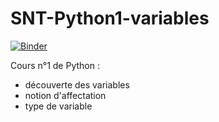 # SNT-Python1-variables

[![Binder](https://notebooks.gesis.org/binder/badge_logo.svg)](https://notebooks.gesis.org/binder/v2/gh/Opware2000/SNT-Python1-variables.git/master?filepath=01_variables.ipynb)

Cours n°1 de Python : 
- découverte des variables
- notion d'affectation
- type de variable
